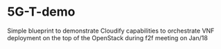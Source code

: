 # 5G-T-demo
Simple blueprint to demonstrate Cloudify capabilities to orchestrate VNF deployment on the top of the OpenStack during f2f meeting on Jan/18
